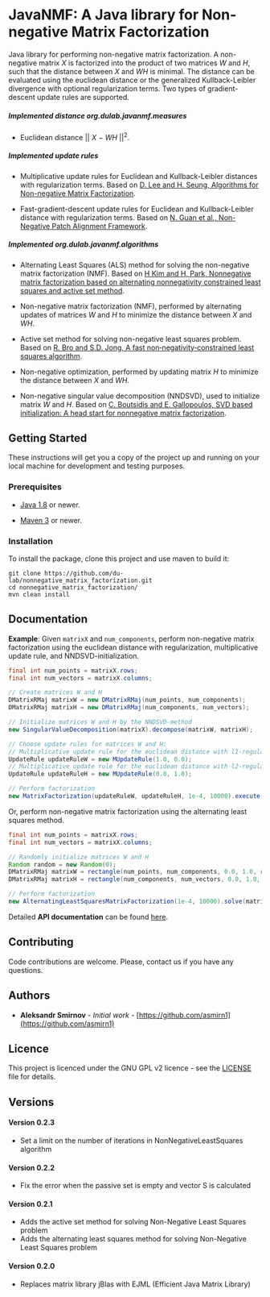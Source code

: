 # JavaNMF: A Java library for Non-negative Matrix Factorization

Java library for performing non-negative matrix factorization. A non-negative matrix *X* is factorized 
into the product of two matrices *W* and *H*, such that the distance between *X* and *WH* is 
minimal. The distance can be evaluated using the euclidean distance or the generalized 
Kullback-Leibler divergence with optional regularization terms. Two types of 
gradient-descent update rules are supported.

##### Implemented distance org.dulab.javanmf.measures

- Euclidean distance || *X* &minus; *WH* ||<sup>2</sup>.

##### Implemented update rules

- Multiplicative update rules for Euclidean and Kullback-Leibler distances with regularization 
terms. Based on [D. Lee and H. Seung, Algorithms for Non-negative Matrix 
Factorization](https://papers.nips.cc/paper/1861-algorithms-for-non-negative-matrix-factorization).

- Fast-gradient-descent update rules for Euclidean and Kullback-Leibler distance with
regularization terms. Based on [N. Guan et al., Non-Negative Patch Alignment 
Framework](http://ieeexplore.ieee.org/document/5936739/).

##### Implemented org.dulab.javanmf.algorithms

- Alternating Least Squares (ALS) method for solving the non-negative matrix factorization (NMF). 
Based on [H Kim and H, Park, Nonnegative matrix factorization based on alternating nonnegativity constrained
least squares and active set method](https://epubs.siam.org/doi/pdf/10.1137/07069239X).

- Non-negative matrix factorization (NMF), performed by alternating updates of matrices *W* and *H* to
minimize the distance between *X* and *WH*.

- Active set method for solving non-negative least squares problem. Based on [R. Bro and S.D. Jong, A fast 
non‐negativity‐constrained least squares algorithm](
https://doi.org/10.1002/(SICI)1099-128X(199709/10)11:5%3C393::AID-CEM483%3E3.0.CO;2-L).

- Non-negative optimization, performed by updating matrix *H* to minimize the distance between 
*X* and *WH*.

- Non-negative singular value decomposition (NNDSVD), used to initialize matrix *W* and *H*. Based on 
[C. Boutsidis and E. Gallopoulos, SVD based initialization: A head start for nonnegative matrix 
factorization](http://www.sciencedirect.com/science/article/pii/S0031320307004359).

##  Getting Started

These instructions will get you a copy of the project up and running on your local machine for 
development and testing purposes.

### Prerequisites

- [Java 1.8](https://java.com/en/download/) or newer.

- [Maven 3](https://maven.apache.org/)  or newer.

### Installation

To install the package, clone this project and use maven to build it:
```
git clone https://github.com/du-lab/nonnegative_matrix_factorization.git
cd nonnegative_matrix_factorization/
mvn clean install
``` 

## Documentation

__Example__: Given `matrixX` and `num_components`, perform non-negative matrix factorization using the euclidean distance with regularization, multiplicative update rule,
and NNDSVD-initialization.

```java
final int num_points = matrixX.rows;
final int num_vectors = matrixX.columns;

// Create matrices W and H
DMatrixRMaj matrixW = new DMatrixRMaj(num_points, num_components);
DMatrixRMaj matrixH = new DMatrixRMaj(num_components, num_vectors);

// Initialize matrices W and H by the NNDSVD-method
new SingularValueDecomposition(matrixX).decompose(matrixW, matrixH);

// Choose update rules for matrices W and H:
// Multiplicative update rule for the euclidean distance with l1-regularization
UpdateRule updateRuleW = new MUpdateRule(1.0, 0.0);
// Multiplicative update rule for the euclidean distance with l2-regularization
UpdateRule updateRuleH = new MUpdateRule(0.0, 1.0);

// Perform factorization
new MatrixFactorization(updateRuleW, updateRuleH, 1e-4, 10000).execute(matrixX, matrixW, matrixH);
```

Or, perform non-negative matrix factorization using the alternating least squares method.
```java
final int num_points = matrixX.rows;
final int num_vectors = matrixX.columns;

// Randomly initialize matrices W and H
Random random = new Random(0);
DMatrixRMaj matrixW = rectangle(num_points, num_components, 0.0, 1.0, random);
DMatrixRMaj matrixH = rectangle(num_components, num_vectors, 0.0, 1.0, random);

// Perform factorization
new AlternatingLeastSquaresMatrixFactorization(1e-4, 10000).solve(matrixX, matrixW, matrixH);
```

Detailed __API documentation__ can be found [here](https://du-lab.github.io/nonnegative_matrix_factorization/).

## Contributing

Code contributions are welcome. Please, contact us if you have any questions.

## Authors

- **Aleksandr Smirnov** - *Initial work* - [https://github.com/asmirn1](https://github.com/asmirn1)

## Licence

This project is licenced under the GNU GPL v2 licence - see the [LICENSE](LICENSE) file for details.

## Versions

#### Version 0.2.3

- Set a limit on the number of iterations in NonNegativeLeastSquares algorithm

#### Version 0.2.2

- Fix the error when the passive set is empty and vector S is calculated

#### Version 0.2.1

- Adds the active set method for solving Non-Negative Least Squares problem
- Adds the alternating least squares method for solving Non-Negative Least Squares problem

#### Version 0.2.0
 
- Replaces matrix library jBlas with EJML (Efficient Java Matrix Library)
